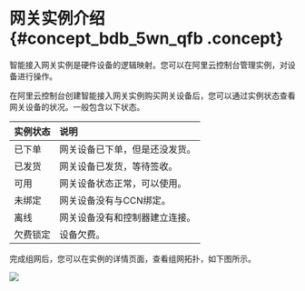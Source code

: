 # 网关实例介绍 {#concept_bdb_5wn_qfb .concept}

智能接入网关实例是硬件设备的逻辑映射。您可以在阿里云控制台管理实例，对设备进行操作。

在阿里云控制台创建智能接入网关实例购买网关设备后，您可以通过实例状态查看网关设备的状况。一般包含以下状态。

|实例状态|说明|
|:---|:-|
|已下单|网关设备已下单，但是还没发货。|
|已发货|网关设备已发货，等待签收。|
|可用|网关设备状态正常，可以使用。|
|未绑定|网关设备没有与CCN绑定。|
|离线|网关设备没有和控制器建立连接。|
|欠费锁定|设备欠费。|

完成组网后，您可以在实例的详情页面，查看组网拓扑，如下图所示。

![](http://static-aliyun-doc.oss-cn-hangzhou.aliyuncs.com/assets/img/41310/154103790021328_zh-CN.png)

